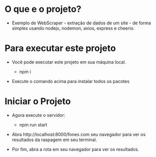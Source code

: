 # O que e o projeto?

- Exemplo de WebScraper - extração de dados de um site - de forma simples usando
nodejs, nodemon, axios, express e cheerio.

# Para executar este projeto

- Você pode executar este projeto em sua máquina local.

    -  npm i

- Execute o comando acima para instalar todos os pacotes


# Iniciar o Projeto

- Agora execute o servidor:

    - npm run start

- Abra http://localhost:8000/fones com seu navegador para ver os resultados da raspagem em seu terminal.

- Por fim, abra a rota em seu navegador para ver os resultados.